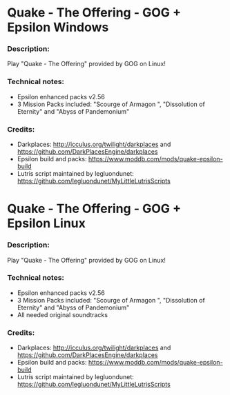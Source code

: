 # Quake - The Offering - GOG + Epsilon Windows

### Description:
Play "Quake - The Offering" provided by GOG on Linux!
### Technical notes:
- Epsilon enhanced packs v2.56
- 3 Mission Packs included: "Scourge of Armagon ", "Dissolution of Eternity" and "Abyss of Pandemonium"
### Credits:
- Darkplaces: http://icculus.org/twilight/darkplaces and https://github.com/DarkPlacesEngine/darkplaces
- Epsilon build and packs: https://www.moddb.com/mods/quake-epsilon-build
- Lutris script maintained by legluondunet: https://github.com/legluondunet/MyLittleLutrisScripts


# Quake - The Offering - GOG + Epsilon Linux

### Description:
Play "Quake - The Offering" provided by GOG on Linux!
### Technical notes:
- Epsilon enhanced packs v2.56
- 3 Mission Packs included: "Scourge of Armagon ", "Dissolution of Eternity" and "Abyss of Pandemonium"
- All needed original soundtracks
### Credits:
- Darkplaces: http://icculus.org/twilight/darkplaces and https://github.com/DarkPlacesEngine/darkplaces
- Epsilon build and packs: https://www.moddb.com/mods/quake-epsilon-build
- Lutris script maintained by legluondunet: https://github.com/legluondunet/MyLittleLutrisScripts
